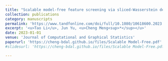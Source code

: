 ```yaml
---
title: "Scalable model-free feature screening via sliced-Wasserstein dependency"
collection: publications
category: manuscripts
permalink: 'https://www.tandfonline.com/doi/full/10.1080/10618600.2023.2183213'
excerpt: '<u>Tao Li</u>, Jun Yu, <u>Cheng Meng<sup>*</sup></u>'
date: 2023-01-01
venue: 'Journal of Computational and Graphical Statistics'
paperurl: 'https://cheng-bdal.github.io/files/Scalable Model-Free.pdf'
#slidesurl: 'https://cheng-bdal.github.io/files/Scalable Model-Free.pdf'

---
```


